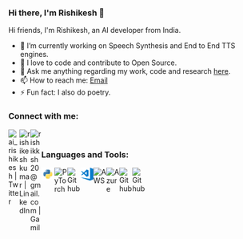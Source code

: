 ### Hi there, I'm Rishikesh 👋

Hi friends, I'm Rishikesh, an AI developer from India.

- 🔭 I’m currently working on Speech Synthesis and End to End TTS engines.
- 🌱 I love to code and contribute to Open Source.
- 💬 Ask me anything regarding my work, code and research [here](https://github.com/rishikksh20/rishikksh20/issues).
- 📫 How to reach me:  [Email](mailto:rishikksh20@gmail.com)
- ⚡ Fun fact: I also do poetry.

### Connect with me:

[<img align="left" alt="ai_rishikesh | Twitter" width="22px" src="https://www.vectorlogo.zone/logos/twitter/twitter-tile.svg" />](https://twitter.com/ai_rishikesh)
[<img align="left" alt="rishikeshkumar | LinkedIn" width="22px" src="https://www.vectorlogo.zone/logos/linkedin/linkedin-tile.svg" />](https://www.linkedin.com/in/rishikeshkumar/)
[<img align="left" alt="rishikksh20@gmail.com | Gamil" width="22px" src="https://www.vectorlogo.zone/logos/gmail/gmail-icon.svg" />](mailto:rishikksh20@gmail.com)

<br />

### Languages and Tools:
<img align="left" alt="Python" width="26px" src="https://raw.githubusercontent.com/github/explore/80688e429a7d4ef2fca1e82350fe8e3517d3494d/topics/python/python.png" />
<img align="left" alt="PyTorch" width="26px" src="https://www.vectorlogo.zone/logos/pytorch/pytorch-icon.svg" />
<img align="left" alt="Github" width="26px" src="https://www.vectorlogo.zone/logos/java/java-icon.svg" />
<img align="left" alt="Visual Studio Code" width="26px" src="https://raw.githubusercontent.com/github/explore/80688e429a7d4ef2fca1e82350fe8e3517d3494d/topics/visual-studio-code/visual-studio-code.png" />
<img align="left" alt="AWS" width="26px" src="https://www.vectorlogo.zone/logos/amazon_aws/amazon_aws-icon.svg" />
<img align="left" alt="Azure" width="26px" src="https://www.vectorlogo.zone/logos/microsoft_azure/microsoft_azure-icon.svg" />
<img align="left" alt="Github" width="26px" src="https://www.vectorlogo.zone/logos/github/github-tile.svg" />
<img align="left" alt="Github" width="26px" src="https://www.vectorlogo.zone/logos/ubuntu/ubuntu-tile.svg" />
